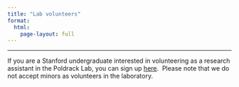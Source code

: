 ```yaml
---
title: "Lab volunteers"
format:
  html:
    page-layout: full
---
```


<hr />
<p>If you are a Stanford undergraduate interested in volunteering as a research assistant in the Poldrack Lab, you can sign up&nbsp;<a href="https://redcap.stanford.edu/surveys/?s=cN6fbYiPfp">here</a>.&nbsp; Please note that we do not accept minors as volunteers in the laboratory.</p>
